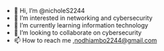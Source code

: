 - 👋 Hi, I’m @nicholeS2244
- 👀 I’m interested in networking and cybersecurity
- 🌱 I’m currently learning information technology
- 💞️ I’m looking to collaborate on cybersecurity
- 📫 How to reach me ,nodhiambo2244@gmail.com

<!---
nicholeS2244/nicholeS2244 is a ✨ special ✨ repository because its `README.md` (this file) appears on your GitHub profile.
You can click the Preview link to take a look at your changes.
--->

